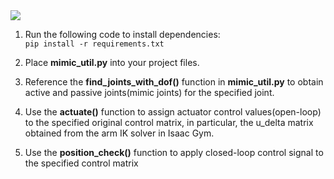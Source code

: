 <img src="https://github.com/NathanWu7/MimicJointPython/main/assets/example_img.png" />

1. Run the following code to install dependencies: </br>
   `pip install -r requirements.txt`

2. Place <strong>mimic_util.py</strong> into your project files.

3. Reference the <strong>find_joints_with_dof()</strong> function in <strong>mimic_util.py</strong> to obtain active and passive joints(mimic joints) for the specified joint.

4. Use the <strong>actuate()</strong> function to assign actuator control values(open-loop) to the specified original control matrix, in particular, the u_delta matrix obtained from the arm IK solver in Isaac Gym.

5. Use the <strong>position_check()</strong> function to apply closed-loop control signal to the specified control matrix
